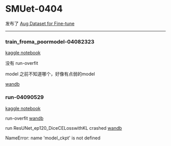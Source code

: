 # SMUet-0404

发布了 [Aug Dataset for Fine-tune](https://www.kaggle.com/datasets/liaoguoying/aug-dataset-for-fine-tune)

---

### train_froma_poormodel-04082323

[kaggle notebook](https://www.kaggle.com/yufang18/train-froma-poormodel-04082323)

没有 run-overfit

model 之前不知道哪个，好像有点弱的model

[wandb](https://wandb.ai/team-mykcs/UNet_Compare/runs/ewgcpqsb)

### run-04090529

[kaggle notebook](https://www.kaggle.com/code/yufang18/notebookc5abae8998/notebook)

run-overfit [wandb](https://wandb.ai/team-mykcs/lightning_logs/runs/83t1nw8o)

run ResUNet_ep120_DiceCELosswithKL crashed  [wandb](https://wandb.ai/team-mykcs/UNet_Compare/runs/odxjpwe3/overview?nw=nwusermykcs)

NameError: name 'model_ckpt' is not defined

